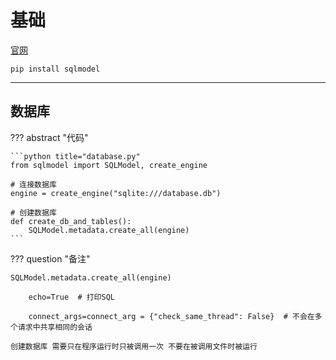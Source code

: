 # 基础

[官网](https://sqlmodel.tiangolo.com)

`pip install sqlmodel`

---
## 数据库
??? abstract "代码"

    ```python title="database.py"
    from sqlmodel import SQLModel, create_engine
    
    # 连接数据库
    engine = create_engine("sqlite:///database.db")
    
    # 创建数据库
    def create_db_and_tables():
        SQLModel.metadata.create_all(engine)
    ```

??? question "备注"
    
    SQLModel.metadata.create_all(engine)  

        echo=True  # 打印SQL

        connect_args=connect_arg = {"check_same_thread": False}  # 不会在多个请求中共享相同的会话

    创建数据库 需要只在程序运行时只被调用一次 不要在被调用文件时被运行

